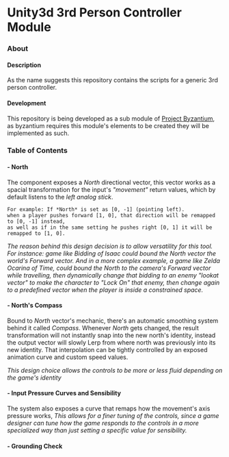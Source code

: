 # Unity3d 3rd Person Controller Module
### About
#### Description
As the name suggests this repository contains the scripts for a generic 3rd person controller.

#### Development
This repository is being developed as a sub module of [Project Byzantium](https://github.com/ThiagoDAraujoS/Unity3d-Project-Byzantium-702963), as byzantium requires this module's elements to be created they will be implemented as such. 

### Table of Contents
#### - North
The component exposes a *North* directional vector, this vector works as a spacial transformation for the input's _"movement"_ return values, which by default listens to the _left analog stick_.
```
For example: If *North* is set as [0, -1] (pointing left).
when a player pushes forward [1, 0], that direction will be remapped to [0, -1] instead,
as well as if in the same setting he pushes right [0, 1] it will be remapped to [1, 0].
```
_The reason behind this design decision is to allow versatility for this tool. For instance: 
 game like Bidding of Isaac could bound the North vector the world's Forward vector.
And in a more complex example, a game like Zelda Ocarina of Time, could bound the North to the camera's Forward vector while travelling, then dynamically change that bidding to an enemy "lookat vector" to make the character to "Lock On" that enemy, then change again to a predefined vector when the player is inside a constrained space._

#### - North's Compass
Bound to *North* vector's mechanic, there's an automatic smoothing system behind it called *Compass*. Whenever *North* gets changed, the result transformation will not instantly snap into the new north's identity, instead the output vector will slowly Lerp from where north was previously into its new identity. That interpolation can be tightly controlled by an exposed animation curve and custom speed values.

_This design choice allows the controls to be more or less fluid depending on the game's identity_

#### - Input Pressure Curves and Sensibility
The system also exposes a curve that remaps how the movement's axis pressure works, 
_This allows for a finer tuning of the controls, since a game designer can tune how the game responds to the controls in a more specialized way than just setting a specific value for sensibility._

#### - Grounding Check

